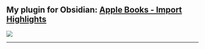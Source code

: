 ## My plugin for Obsidian: [Apple Books - Import Highlights](https://obsidian.md/plugins?id=apple-books-import-highlights)

<a href="https://github.com/bandantonio/obsidian-apple-books-highlights-plugin" target="_blank"><img src="https://github.com/bandantonio/obsidian-apple-books-highlights-plugin/raw/master/plugin-banner.png" /></a>

----

<!-- Last updated: Sat Mar 16 18:10:23 2024 -->
